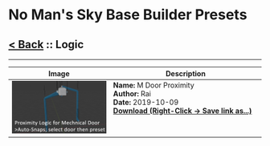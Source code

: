 # No Man's Sky Base Builder Presets  

## [< Back](https://charliebanks.github.io/nms-base-builder-presets/) :: Logic

___


<table cellpadding="10">
<thead>
    <tr>
        <th>Image</th>
        <th>Description</th>
    </tr>
</thead>
<tbody>
    <tr>
            <td width="40%"><img src="https://raw.githubusercontent.com/charliebanks/nms-base-builder-presets/master/images/Logic/Rai_MDoorProximity.jpg"></td>
            <td valign="top" width="60%"><b>Name:</b> M Door Proximity <br /> <b>Author:</b> Rai <br /><b>Date:</b> 2019-10-09 <br /> <b><a href="https://raw.githubusercontent.com/charliebanks/nms-base-builder-presets/master/Logic/Rai_MDoorProximity.json">Download (Right-Click -> Save link as...)</a></b></td>
        </tr>
</tbody>
</table>
    